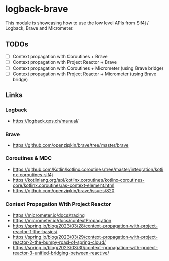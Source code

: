 # logback-brave

This module is showcasing how to use the low level APIs from Slf4j / Logback, Brave and Micrometer.

## TODOs

* [ ] Context propagation with Coroutines + Brave
* [ ] Context propagation with Project Reactor + Brave
* [ ] Context propagation with Coroutines + Micrometer (using Brave bridge)
* [ ] Context propagation with Project Reactor + Micrometer (using Brave bridge)

## Links 

### Logback

* https://logback.qos.ch/manual/

### Brave

* https://github.com/openzipkin/brave/tree/master/brave

### Coroutines & MDC

* https://github.com/Kotlin/kotlinx.coroutines/tree/master/integration/kotlinx-coroutines-slf4j
* https://kotlinlang.org/api/kotlinx.coroutines/kotlinx-coroutines-core/kotlinx.coroutines/as-context-element.html
* https://github.com/openzipkin/brave/issues/820

### Context Propagation With Project Reactor

* https://micrometer.io/docs/tracing
* https://micrometer.io/docs/contextPropagation
* https://spring.io/blog/2023/03/28/context-propagation-with-project-reactor-1-the-basics/
* https://spring.io/blog/2023/03/29/context-propagation-with-project-reactor-2-the-bumpy-road-of-spring-cloud/
* https://spring.io/blog/2023/03/30/context-propagation-with-project-reactor-3-unified-bridging-between-reactive/